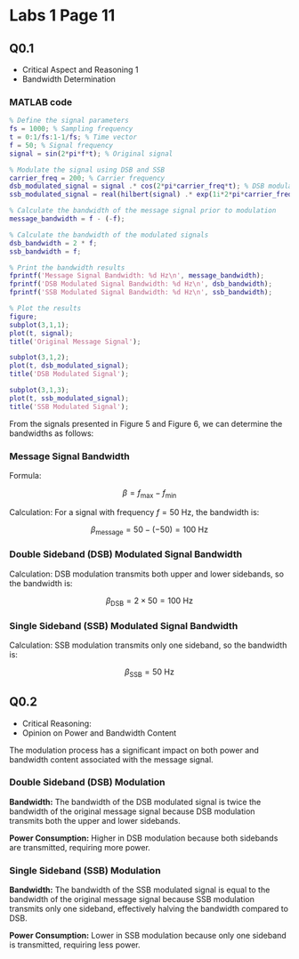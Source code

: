 # Labs 1 Page 11

## Q0.1
- Critical Aspect and Reasoning 1
- Bandwidth Determination

### MATLAB code
```matlab
% Define the signal parameters
fs = 1000; % Sampling frequency
t = 0:1/fs:1-1/fs; % Time vector
f = 50; % Signal frequency
signal = sin(2*pi*f*t); % Original signal

% Modulate the signal using DSB and SSB
carrier_freq = 200; % Carrier frequency
dsb_modulated_signal = signal .* cos(2*pi*carrier_freq*t); % DSB modulation
ssb_modulated_signal = real(hilbert(signal) .* exp(1i*2*pi*carrier_freq*t)); % SSB modulation

% Calculate the bandwidth of the message signal prior to modulation
message_bandwidth = f - (-f);

% Calculate the bandwidth of the modulated signals
dsb_bandwidth = 2 * f;
ssb_bandwidth = f;

% Print the bandwidth results
fprintf('Message Signal Bandwidth: %d Hz\n', message_bandwidth);
fprintf('DSB Modulated Signal Bandwidth: %d Hz\n', dsb_bandwidth);
fprintf('SSB Modulated Signal Bandwidth: %d Hz\n', ssb_bandwidth);

% Plot the results
figure;
subplot(3,1,1);
plot(t, signal);
title('Original Message Signal');

subplot(3,1,2);
plot(t, dsb_modulated_signal);
title('DSB Modulated Signal');

subplot(3,1,3);
plot(t, ssb_modulated_signal);
title('SSB Modulated Signal');
```

From the signals presented in Figure 5 and Figure 6, we can determine the bandwidths as follows:

### Message Signal Bandwidth

Formula: 

$$
\beta = f_{\text{max}} - f_{\text{min}}
$$

Calculation: For a signal with frequency $f = 50$ Hz, the bandwidth is: 

$$
\beta_{\text{message}} = 50 - (-50) = 100 \text{ Hz}
$$

### Double Sideband (DSB) Modulated Signal Bandwidth

Calculation: DSB modulation transmits both upper and lower sidebands, so the bandwidth is: 

$$
\beta_{\text{DSB}} = 2 \times 50 = 100 \text{ Hz}
$$

### Single Sideband (SSB) Modulated Signal Bandwidth

Calculation: SSB modulation transmits only one sideband, so the bandwidth is: 

$$
\beta_{\text{SSB}} = 50 \text{ Hz}
$$

## Q0.2
- Critical Reasoning:
- Opinion on Power and Bandwidth Content

The modulation process has a significant impact on both power and bandwidth content associated with the message signal.

### Double Sideband (DSB) Modulation

**Bandwidth:** The bandwidth of the DSB modulated signal is twice the bandwidth of the original message signal because DSB modulation transmits both the upper and lower sidebands.

**Power Consumption:** Higher in DSB modulation because both sidebands are transmitted, requiring more power.

### Single Sideband (SSB) Modulation

**Bandwidth:** The bandwidth of the SSB modulated signal is equal to the bandwidth of the original message signal because SSB modulation transmits only one sideband, effectively halving the bandwidth compared to DSB.

**Power Consumption:** Lower in SSB modulation because only one sideband is transmitted, requiring less power.
